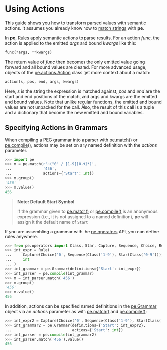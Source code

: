 
# Using Actions

This guide shows you how to transform parsed values with semantic
actions. It assumes you already know how to [match
strings](basic-matching.md) with **pe**.

In **pe**, [Rules](../specification.md#rule) apply semantic actions to
parse results. For an action *func*, the action is applied to the
emitted *args* and bound *kwargs* like this:

``` python
func(*args, **kwargs)
```

The return value of *func* then becomes the only emitted value going
forward and all bound values are cleared. For more advanced usage,
objects of the [pe.actions.Action][Action] class get more context
about a match:

``` python
action(s, pos, end, args, kwargs)
```

Here, *s* is the string the expression is matched against, *pos* and
*end* are the start and end positions of the match, and args and
kwargs are the emitted and bound values. Note that unlike regular
functions, the emitted and bound values are not unpacked for the
call. Also, the result of this call is a tuple and a dictionary that
become the new emitted and bound variables.


[pe.actions]: ../api/pe.actions.md
[Action]: ../api/pe.actions.md#Action
[pe.compile()]: ../api/pe.md#compile
[pe.match()]: ../api/pe.md#match
[pe.Grammar]: ../api/pe.md#Grammar-Objects

## Specifying Actions in Grammars

When compiling a PEG grammar into a parser with [pe.match()] or
[pe.compile()], actions may be set on any named definition with the
*actions* parameter.

```python
>>> import pe
>>> m = pe.match(r'~("0" / [1-9][0-9]*)',
...              '456',
...              actions={'Start': int})
>>> m.group()
'456'
>>> m.value()
456

```

> **Note: Default Start Symbol**
>
> If the grammar given to [pe.match()] or [pe.compile()] is an
> anonymous expression (i.e., it is not assigned to a named
> definition), **pe** will assign it the default name of `Start`

If you are assembling a grammar with the
[pe.operators](../api/pe.operators.md) API, you can define rules
anywhere.

```python
>>> from pe.operators import Class, Star, Capture, Sequence, Choice, Rule
>>> int_expr = Rule(
...     Capture(Choice('0', Sequence(Class('1-9'), Star(Class('0-9'))))),
...     int
... )
>>> int_grammar = pe.Grammar(definitions={'Start': int_expr})
>>> int_parser = pe.compile(int_grammar)
>>> m = int_parser.match('456')
>>> m.group()
'456'
>>> m.value()
456

```

In addition, actions can be specified named definitions in the
[pe.Grammar] object via an *actions* parameter as with [pe.match()]
and [pe.compile()]:

```python
>>> int_expr2 = Capture(Choice('0', Sequence(Class('1-9'), Star(Class('0-9')))))
>>> int_grammar2 = pe.Grammar(definitions={'Start': int_expr2},
...                           actions={'Start': int})
>>> int_parser = pe.compile(int_grammar2)
>>> int_parser.match('456').value()
456

```
